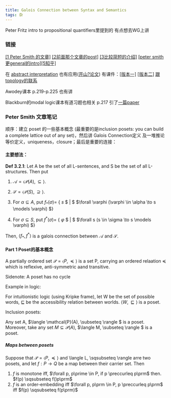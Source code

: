 ```yaml
---
title: Galois Connection between Syntax and Semantics
tags: 杂
---
```


Peter Fritz intro to propositional quantifiers里提到的 有点想去WG上讲

<!--more-->

### 链接

[[1 Peter Smith 的文章]](https://www.logicmatters.net/resources/pdfs/Galois.pdf) [[2前面那个文章的post]](https://www.logicmatters.net/2010/06/03/the-galois-connection-between-syntax-and-semantics/) [[3比较简短的介绍]](https://faculty.uml.edu/jpropp/galois.pdf?curius=3) [[peter smith更general的intro]](https://www.logicmatters.net/resources/pdfs/BeginCatTheory.pdf)[[5知乎]](https://zhuanlan.zhihu.com/p/34638145)

在 [abstract interpretation](https://en.wikipedia.org/wiki/Abstract_interpretation) 也有应用([开山?论文](https://dl.acm.org/doi/pdf/10.1145/567752.567778)) 有课件：[[版本一]](https://www.cs.cmu.edu/~emc/15817-s11/lect-mar30.pdf#page81) [[版本二]](https://www.cs.cmu.edu/~emc/15414-f11/lecture/lec19_GaloisConnections.pdf#page81) [跟topology的联系](https://mathoverflow.net/questions/35719/when-does-a-galois-connection-induce-a-topology)

Awodey课本 p.219-p.225 也有讲 

Blackburn的modal logic课本有道习题也相关 p.217 引了[一篇paper](https://www.cambridge.org/core/journals/mathematical-structures-in-computer-science/article/temporal-logic-of-coalgebras-via-galois-algebras/1D39FFB32D0554D0285109D1487D785E)

### Peter Smith 文章笔记

顺序：建立 poset 的一些基本概念 (最重要的是inclusion posets: you can build a complete lattice out of any set)，然后讲 Galois Connection定义 及一堆推论 等价定义，uniqueness，closure；最后是重要的连接：

#### 主要想法：

**Def 3.2.1**: Let A be the set of all L-sentences, and S be the set of all L-structures. Then put

1. $\mathscr{A} = \langle \mathcal{P}(A), \subseteq \rangle$.

2. $\mathscr{S} = \langle \mathcal{P}(S), \supseteq \rangle$.

3. For $\alpha \subseteq A$,
put $f_*(\sigma) =$ { 
$s$
$ | $ 
$\forall \varphi (\varphi \in \alpha \to s \models \varphi) $}

4. For $\sigma \subseteq S$,
put $f^*(\sigma) =$ { 
$\varphi$
$ | $ 
$\forall s (s \in \sigma \to s \models \varphi) $}

Then,
$\langle f_* , f^* \rangle$
is a galois connection between $\mathscr{A} \text{ and } \mathscr{S}$.


#### Part 1 Poset的基本概念

A partially ordered set $\mathscr{P} = \langle P,  \preccurlyeq \rangle$ is a set P, carrying an ordered relaation $\preccurlyeq$ which is reflexive, anti-symmetric aand transitive.

Sidenote: A poset has no cycle

Example in logic:

For intuitionistic logic (using Kripke frame), let W be the set of possible words, $\sqsubseteq$ be the accessibility relation between worlds. $\langle W,  \sqsubseteq \rangle$ is a poset.

Inclusion posets:

Any set A, $\langle \mathcal{P}(A), \subseteq \rangle $ is a poset. Moreover, take any set $M \subseteq \mathcal {P}(A)$, $\langle M, \subseteq \rangle $ is a poset.

##### Maps between posets

Suppose that $\mathscr P = \langle P,  \preccurlyeq \rangle$ and \langle L,  \sqsubseteq \rangle arre two posets, and let $f : P \rightarrow Q$ be a map between their carrier set. Then
1. $f$ is monotone iff, $\forall p, p\prime \in P, if p \preccurleq p\prm$ then. $f(p) \sqsubseteq f()p\prm$
2. $f$ is an order-embedding iff $\forall p, p\prm \in P, p \preccurleq p\prm$ iff $f(p) \sqsubseteq f(p\prm)$ 


